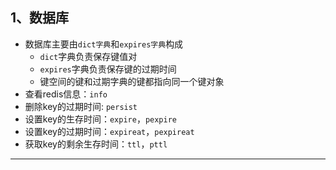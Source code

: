 ## 1、数据库
* 数据库主要由`dict字典`和`expires字典`构成
  * `dict`字典负责保存键值对
  * `expires`字典负责保存键的过期时间
  * 键空间的键和过期字典的键都指向同一个键对象
* 查看redis信息：`info`
* 删除key的过期时间: `persist`
* 设置key的生存时间：`expire`，`pexpire`
* 设置key的过期时间：`expireat`，`pexpireat`
* 获取key的剩余生存时间：`ttl`，`pttl`
---
